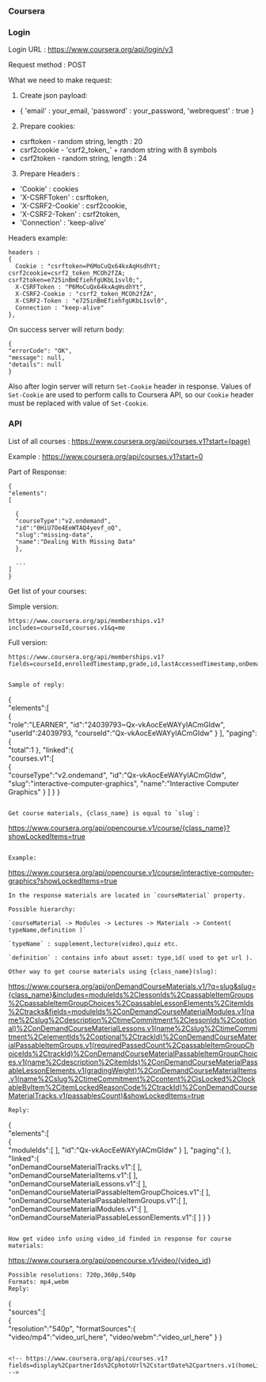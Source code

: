 ### Coursera

### Login
Login URL : https://www.coursera.org/api/login/v3

Request method : POST

What we need to make request:
1. Create json payload:

  - { 'email' : your_email, 'password' : your_password, 'webrequest' : true }

2. Prepare cookies:

  - csrftoken - random string, length : 20
  - csrf2cookie - 'csrf2_token_' + random string with 8 symbols
  - csrf2token - random string, length : 24

3. Prepare Headers :
  - 'Cookie' : cookies
  - 'X-CSRFToken' : csrftoken,
  - 'X-CSRF2-Cookie' : csrf2cookie,
  - 'X-CSRF2-Token' : csrf2token,
  - 'Connection' : 'keep-alive'

Headers example:
```
headers :
{
  Cookie : "csrftoken=P6MoCuQx64kxAqHsdhYt; csrf2cookie=csrf2_token_MCOh2fZA; csrf2token=e725inBmEfiehfgUKbL1svl0;",
  X-CSRFToken : "P6MoCuQx64kxAqHsdhYt",
  X-CSRF2-Cookie : "csrf2_token_MCOh2fZA",
  X-CSRF2-Token : "e725inBmEfiehfgUKbL1svl0",
  Connection : "keep-alive"
},
```

On success server will return body:
```
{
"errorCode": "OK",
"message": null,
"details": null
}
```
Also after login server will return `Set-Cookie` header in response.
Values of `Set-Cookie` are used to perform calls to Coursera API, so
our `Cookie` header must be replaced with value of `Set-Cookie`.

### API

List of all courses : https://www.coursera.org/api/courses.v1?start={page}

Example : https://www.coursera.org/api/courses.v1?start=0

Part of Response:
```
{
"elements":
[

  {
  "courseType":"v2.ondemand",
  "id":"0HiU7Oe4EeWTAQ4yevf_oQ",
  "slug":"missing-data",
  "name":"Dealing With Missing Data"
  },

  ...
]
}
```

Get list of your courses:

Simple version:
```
https://www.coursera.org/api/memberships.v1?includes=courseId,courses.v1&q=me
```

Full version:
```
https://www.coursera.org/api/memberships.v1?fields=courseId,enrolledTimestamp,grade,id,lastAccessedTimestamp,onDemandSessionMembershipIds,onDemandSessionMemberships,role,v1SessionId,vc,vcMembershipId,courses.v1(courseStatus,display,partnerIds,photoUrl,specializations,startDate,v1Details,v2Details),partners.v1(homeLink,name),v1Details.v1(sessionIds),v1Sessions.v1(active,certificatesReleased,dbEndDate,durationString,hasSigTrack,startDay,startMonth,startYear),v2Details.v1(onDemandSessions,plannedLaunchDate,sessionsEnabledAt),specializations.v1(logo,name,partnerIds,shortName)&includes=courseId,onDemandSessionMemberships,vcMembershipId,courses.v1(partnerIds,specializations,v1Details,v2Details),v1Details.v1(sessionIds),v2Details.v1(onDemandSessions),specializations.v1(partnerIds)&q=me&showHidden=true&filter=current,preEnrolled```


Sample of reply:
```
{  
  "elements":[  
    {  
      "role":"LEARNER",
      "id":"24039793~Qx-vkAocEeWAYyIACmGIdw",
      "userId":24039793,
      "courseId":"Qx-vkAocEeWAYyIACmGIdw"
    }
  ],
  "paging":{  
    "total":1
  },
  "linked":{  
    "courses.v1":[  
      {  
        "courseType":"v2.ondemand",
        "id":"Qx-vkAocEeWAYyIACmGIdw",
        "slug":"interactive-computer-graphics",
        "name":"Interactive Computer Graphics"
      }
    ]
  }
}
```

Get course materials, {class_name} is equal to `slug`:
```
https://www.coursera.org/api/opencourse.v1/course/{class_name}?showLockedItems=true
```

Example:
```
https://www.coursera.org/api/opencourse.v1/course/interactive-computer-graphics?showLockedItems=true
```
In the response materials are located in `courseMaterial` property.

Possible hierarchy:

`courseMaterial -> Modules -> Lectures -> Materials -> Content( typeName,definition )`

`typeName` : supplement,lecture(video),quiz etc.

`definition` : contains info about asset: type,id( used to get url ).

Other way to get course materials using {class_name}(slug):
```
https://www.coursera.org/api/onDemandCourseMaterials.v1/?q=slug&slug={class_name}&includes=moduleIds%2ClessonIds%2CpassableItemGroups%2CpassableItemGroupChoices%2CpassableLessonElements%2CitemIds%2Ctracks&fields=moduleIds%2ConDemandCourseMaterialModules.v1(name%2Cslug%2Cdescription%2CtimeCommitment%2ClessonIds%2Coptional)%2ConDemandCourseMaterialLessons.v1(name%2Cslug%2CtimeCommitment%2CelementIds%2Coptional%2CtrackId)%2ConDemandCourseMaterialPassableItemGroups.v1(requiredPassedCount%2CpassableItemGroupChoiceIds%2CtrackId)%2ConDemandCourseMaterialPassableItemGroupChoices.v1(name%2Cdescription%2CitemIds)%2ConDemandCourseMaterialPassableLessonElements.v1(gradingWeight)%2ConDemandCourseMaterialItems.v1(name%2Cslug%2CtimeCommitment%2Ccontent%2CisLocked%2ClockableByItem%2CitemLockedReasonCode%2CtrackId)%2ConDemandCourseMaterialTracks.v1(passablesCount)&showLockedItems=true
```
Reply:
```
{  
  "elements":[  
    {  
      "moduleIds":[  ],
      "id":"Qx-vkAocEeWAYyIACmGIdw"
    }
  ],
  "paging":{  },
  "linked":{  
    "onDemandCourseMaterialTracks.v1":[  ],
    "onDemandCourseMaterialItems.v1":[  ],
    "onDemandCourseMaterialLessons.v1":[  ],
    "onDemandCourseMaterialPassableItemGroupChoices.v1":[  ],
    "onDemandCourseMaterialPassableItemGroups.v1":[  ],
    "onDemandCourseMaterialModules.v1":[  ],
    "onDemandCourseMaterialPassableLessonElements.v1":[  ]
  }
}
```

How get video info using video_id finded in response for course materials:
```
https://www.coursera.org/api/opencourse.v1/video/{video_id}
```
Possible resolutions: 720p,360p,540p
Formats: mp4,webm
Reply:
```
{  
  "sources":[  
    {  
      "resolution":"540p",
      "formatSources":{  
        "video/mp4":"video_url_here",
        "video/webm":"video_url_here"
      }
    }
```

<!-- https://www.coursera.org/api/courses.v1?fields=display%2CpartnerIds%2CphotoUrl%2CstartDate%2Cpartners.v1(homeLink%2Cname)&includes=partnerIds&q=watchlist&start=0 -->
